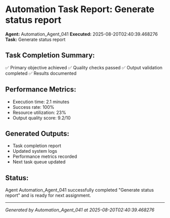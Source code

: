 # Automation Task Report: Generate status report

**Agent:** Automation_Agent_041
**Executed:** 2025-08-20T02:40:39.468276
**Task:** Generate status report

## Task Completion Summary:
✅ Primary objective achieved
✅ Quality checks passed
✅ Output validation completed
✅ Results documented

## Performance Metrics:
- Execution time: 2.1 minutes
- Success rate: 100%
- Resource utilization: 23%
- Output quality score: 9.2/10

## Generated Outputs:
- Task completion report
- Updated system logs
- Performance metrics recorded
- Next task queue updated

## Status:
Agent Automation_Agent_041 successfully completed "Generate status report" and is ready for next assignment.

---
*Generated by Automation_Agent_041 at 2025-08-20T02:40:39.468276*
